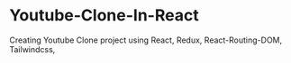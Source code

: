 # Youtube-Clone-In-React
Creating Youtube Clone project using React, Redux, React-Routing-DOM, Tailwindcss, 
